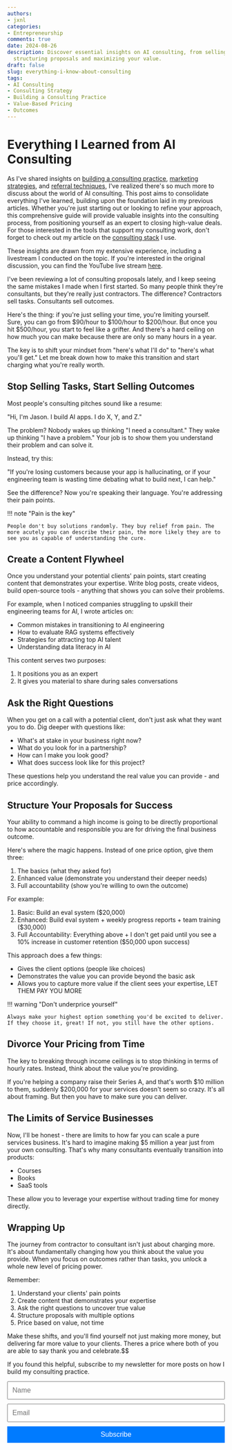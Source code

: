 ```yaml
---
authors:
- jxnl
categories:
- Entrepreneurship
comments: true
date: 2024-08-26
description: Discover essential insights on AI consulting, from selling outcomes to
  structuring proposals and maximizing your value.
draft: false
slug: everything-i-know-about-consulting
tags:
- AI Consulting
- Consulting Strategy
- Building a Consulting Practice
- Value-Based Pricing
- Outcomes
---
```


# Everything I Learned from AI Consulting

As I've shared insights on [building a consulting practice](consulting-indie.md), [marketing strategies](consulting-marketing.md), and [referral techniques](consulting-referrals.md), I've realized there's so much more to discuss about the world of AI consulting. This post aims to consolidate everything I've learned, building upon the foundation laid in my previous articles. Whether you're just starting out or looking to refine your approach, this comprehensive guide will provide valuable insights into the consulting process, from positioning yourself as an expert to closing high-value deals. For those interested in the tools that support my consulting work, don't forget to check out my article on the [consulting stack](consulting-stack.md) I use.

These insights are drawn from my extensive experience, including a livestream I conducted on the topic. If you're interested in the original discussion, you can find the YouTube live stream [here](https://www.youtube.com/watch?v=BgiLTtMHDjw).

<!-- more -->

I've been reviewing a lot of consulting proposals lately, and I keep seeing the same mistakes I made when I first started. So many people think they're consultants, but they're really just contractors. The difference? Contractors sell tasks. Consultants sell outcomes.

Here's the thing: if you're just selling your time, you're limiting yourself. Sure, you can go from $90/hour to $100/hour to $200/hour. But once you hit $500/hour, you start to feel like a grifter. And there's a hard ceiling on how much you can make because there are only so many hours in a year.

The key is to shift your mindset from "here's what I'll do" to "here's what you'll get." Let me break down how to make this transition and start charging what you're really worth.

## Stop Selling Tasks, Start Selling Outcomes

Most people's consulting pitches sound like a resume:

"Hi, I'm Jason. I build AI apps. I do X, Y, and Z."

The problem? Nobody wakes up thinking "I need a consultant." They wake up thinking "I have a problem." Your job is to show them you understand their problem and can solve it.

Instead, try this:

"If you're losing customers because your app is hallucinating, or if your engineering team is wasting time debating what to build next, I can help."

See the difference? Now you're speaking their language. You're addressing their pain points.

!!! note "Pain is the key"

    People don't buy solutions randomly. They buy relief from pain. The more acutely you can describe their pain, the more likely they are to see you as capable of understanding the cure.

## Create a Content Flywheel

Once you understand your potential clients' pain points, start creating content that demonstrates your expertise. Write blog posts, create videos, build open-source tools - anything that shows you can solve their problems.

For example, when I noticed companies struggling to upskill their engineering teams for AI, I wrote articles on:

- Common mistakes in transitioning to AI engineering
- How to evaluate RAG systems effectively
- Strategies for attracting top AI talent
- Understanding data literacy in AI

This content serves two purposes:

1. It positions you as an expert
2. It gives you material to share during sales conversations

## Ask the Right Questions

When you get on a call with a potential client, don't just ask what they want you to do. Dig deeper with questions like:

- What's at stake in your business right now?
- What do you look for in a partnership?
- How can I make you look good?
- What does success look like for this project?

These questions help you understand the real value you can provide - and price accordingly.

## Structure Your Proposals for Success

Your ability to command a high income is going to be directly proportional to how accountable and responsible you are for driving the final business outcome.

Here's where the magic happens. Instead of one price option, give them three:

1. The basics (what they asked for)
2. Enhanced value (demonstrate you understand their deeper needs)
3. Full accountability (show you're willing to own the outcome)

For example:

1. Basic: Build an eval system ($20,000)
2. Enhanced: Build eval system + weekly progress reports + team training ($30,000)
3. Full Accountability: Everything above + I don't get paid until you see a 10% increase in customer retention ($50,000 upon success)

This approach does a few things:

- Gives the client options (people like choices)
- Demonstrates the value you can provide beyond the basic ask
- Allows you to capture more value if the client sees your expertise, LET THEM PAY YOU MORE

!!! warning "Don't underprice yourself"

    Always make your highest option something you'd be excited to deliver. If they choose it, great! If not, you still have the other options.

## Divorce Your Pricing from Time

The key to breaking through income ceilings is to stop thinking in terms of hourly rates. Instead, think about the value you're providing.

If you're helping a company raise their Series A, and that's worth $10 million to them, suddenly $200,000 for your services doesn't seem so crazy. It's all about framing. But then you have to make sure you can deliver.

## The Limits of Service Businesses

Now, I'll be honest - there are limits to how far you can scale a pure services business. It's hard to imagine making $5 million a year just from your own consulting. That's why many consultants eventually transition into products:

- Courses
- Books
- SaaS tools

These allow you to leverage your expertise without trading time for money directly.

## Wrapping Up

The journey from contractor to consultant isn't just about charging more. It's about fundamentally changing how you think about the value you provide. When you focus on outcomes rather than tasks, you unlock a whole new level of pricing power.

Remember:

1. Understand your clients' pain points
2. Create content that demonstrates your expertise
3. Ask the right questions to uncover true value
4. Structure proposals with multiple options
5. Price based on value, not time

Make these shifts, and you'll find yourself not just making more money, but delivering far more value to your clients. Theres a price where both of you are able to say thank you and celebrate.$$

If you found this helpful, subscribe to my newsletter for more posts on how I build my consulting practice.

<form action="https://indieconsulting.podia.com/email_lists/884902/subscriptions" accept-charset="UTF-8" method="post" style="width: 100%; max-width: 600px; margin: 0 auto;">
    <input type="text" name="name" placeholder="Name" style="width: 100%; padding: 10px; font-size: 16px; margin-bottom: 10px;" />
    <input type="email" name="email" required="required" placeholder="Email" style="width: 100%; padding: 10px; font-size: 16px; margin-bottom: 10px;" />
    <input type="submit" value="Subscribe" style="width: 100%; padding: 10px; background-color: #007bff; color: white; border: none; font-size: 16px; cursor: pointer;" />
</form>